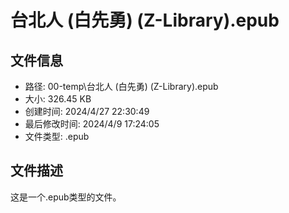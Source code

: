 ﻿# 台北人 (白先勇) (Z-Library).epub

## 文件信息
- 路径: 00-temp\台北人 (白先勇) (Z-Library).epub
- 大小: 326.45 KB
- 创建时间: 2024/4/27 22:30:49
- 最后修改时间: 2024/4/9 17:24:05
- 文件类型: .epub

## 文件描述
这是一个.epub类型的文件。

